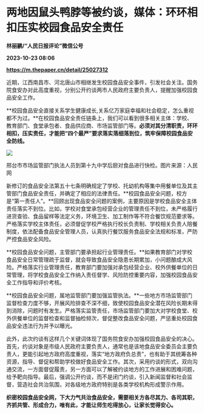 # 两地因鼠头鸭脖等被约谈，媒体：环环相扣压实校园食品安全责任
**林丽鹂/“人民日报评论”微信公号**

**2023-10-23 08:06**

**https://m.thepaper.cn/detail/25027312**

近期，江西南昌市、河北唐山市相继发生校园食品安全事件，引发社会关注。国务院食安办对此高度重视，分别公开约谈两市人民政府主要负责人，提醒加强校园食品安全工作。

**校园食品安全直接关系学生健康成长,关系亿万家庭幸福和社会稳定，怎么重视都不为过。**在校园食品安全责任链条上，我们可以看到很多相关主体：学校、教育部门、食堂承包者、食品供应商、市场监管部门等。**必须对其分清职责，环环相扣，压实责任，才能把“四个最严”要求落实落细落到位，筑牢保障校园食品安全防线。**

![](https://imagecloud.thepaper.cn/thepaper/image/275/241/583.jpg)

邢台市市场监管部门执法人员到第十九中学后厨对食品进行快检。图片来源：人民网

新修订的食品安全法第五十七条明确规定了学校、托幼机构等集中用餐单位及其主管部门食品安全责任，并确定了相应的法律责任。**校园食品安全问题，校方是“第一责任人”。**回顾出现食品安全问题的案例，主要原因是学校食品安全主体责任落实不到位。比如，学校对食堂承包经营企业的管理责任不到位，未严格履行进货查验、食品留样等法定义务，环境卫生、加工制作等不符合餐饮规范要求等。严格落实学校主体责任，必须督促学校严格执行校长负责制、学校相关负责人陪餐制度，依法配备食品安全管理人员，认真执行餐饮服务食品安全法规和标准，严防严控食品安全风险。

**校园食品安全问题，主管部门要承担起行业管理责任。**如果教育部门对学校食品安全日常管理疏于监督，就会导致食品安全隐患长期累加，小问题酿成大风险。严格落实行业管理责任，教育部门要加强对承包经营企业、校外供餐单位的日常管理，将学校食品安全工作纳入责任督学、风险防控重要内容，加强校园食品安全工作指导和评价考核。

**校园食品安全问题，属地监管部门要加强监管执法。**一些地方市场监管部门监督检查力度不够，开展风险排查不深不细，致使校园食品安全潜在风险长期未得到消除，问题时有发生。严格落实监管责任，市场监管部门要加大对学校食堂、校外供餐单位的监督检查和监督抽检频次，督促整改食品安全问题，严惩重处校园食品安全违法行为并予以曝光。

此外，此次约谈有这样几个关键词体现了国务院食安办加强校园食品安全的决心。首先，约谈对象是市级人民政府主要负责人，通常也是该地食品安全委员会主要负责人，更能引起地方政府高度重视，落实“地方政府负总责”，也有助于其统筹各种资源，指导、督促和帮助学校做好食品安全工作。其次，采用约谈的形式，双向沟通交流，一方面督促履责，另一方面可以了解被约谈地方的工作进展和困难问题，给予靶向指导。最后，强调公开约谈，而不是闭门约谈，引入新闻监督和社会监督，营造社会共治氛围，对各级地方政府特别是各类学校机构形成警示作用。

**织密校园食品安全网，下大力气共治食品安全，需要相关方各尽其力、各司其职，齐抓共管、形成合力，唯有此，才能让师生吃得放心，让家长觉得安心。**